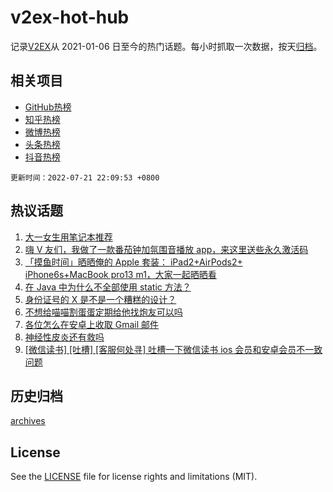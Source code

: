 # v2ex-hot-hub

 记录[V2EX](https://www.v2ex.com/)从 2021-01-06 日至今的热门话题。每小时抓取一次数据，按天[归档](archives)。
 
 ## 相关项目

- [GitHub热榜](https://github.com/lonnyzhang423/github-hot-hub)
- [知乎热榜](https://github.com/lonnyzhang423/zhihu-hot-hub)
- [微博热榜](https://github.com/lonnyzhang423/weibo-hot-hub)
- [头条热榜](https://github.com/lonnyzhang423/toutiao-hot-hub)
- [抖音热榜](https://github.com/lonnyzhang423/douyin-hot-hub)


 `更新时间：2022-07-21 22:09:53 +0800`

## 热议话题

1. [大一女生用笔记本推荐](https://www.v2ex.com/t/867698)
1. [嗨 V 友们，我做了一款番茄钟加氛围音播放 app，来这里送些永久激活码](https://www.v2ex.com/t/867753)
1. [「摸鱼时间」晒晒俺的 Apple 套装： iPad2+AirPods2+ iPhone6s+MacBook pro13 m1，大家一起晒晒看](https://www.v2ex.com/t/867677)
1. [在 Java 中为什么不全部使用 static 方法？](https://www.v2ex.com/t/867705)
1. [身份证号的 X 是不是一个糟糕的设计？](https://www.v2ex.com/t/867724)
1. [不想给喵喵割蛋蛋定期给他找炮友可以吗](https://www.v2ex.com/t/867735)
1. [各位怎么在安卓上收取 Gmail 邮件](https://www.v2ex.com/t/867696)
1. [神经性皮炎还有救吗](https://www.v2ex.com/t/867682)
1. [[微信读书] [吐槽] [客服何处寻] 吐槽一下微信读书 ios 会员和安卓会员不一致问题](https://www.v2ex.com/t/867681)

## 历史归档

[archives](archives)

## License

See the [LICENSE](LICENSE) file for license rights and limitations (MIT).
